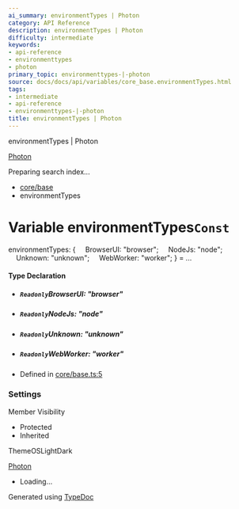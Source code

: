 ```yaml
---
ai_summary: environmentTypes | Photon
category: API Reference
description: environmentTypes | Photon
difficulty: intermediate
keywords:
- api-reference
- environmenttypes
- photon
primary_topic: environmenttypes-|-photon
source: docs/docs/api/variables/core_base.environmentTypes.html
tags:
- intermediate
- api-reference
- environmenttypes-|-photon
title: environmentTypes | Photon
---
```

environmentTypes | Photon

[Photon](../index.md)




Preparing search index...

* [core/base](../modules/core_base.md)
* environmentTypes

# Variable environmentTypes`Const`

environmentTypes: {
    BrowserUI: "browser";
    NodeJs: "node";
    Unknown: "unknown";
    WebWorker: "worker";
} = ...

#### Type Declaration

* ##### `Readonly`BrowserUI: "browser"
* ##### `Readonly`NodeJs: "node"
* ##### `Readonly`Unknown: "unknown"
* ##### `Readonly`WebWorker: "worker"

* Defined in [core/base.ts:5](https://github.com/mwhite454/photon/blob/main/packages/photon/src/core/base.ts#L5)

### Settings

Member Visibility

* Protected
* Inherited

ThemeOSLightDark

[Photon](../index.md)

* Loading...

Generated using [TypeDoc](https://typedoc.org/)
